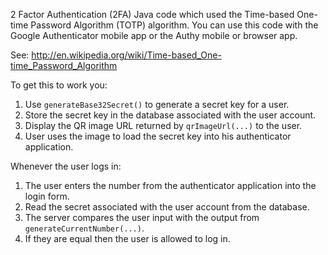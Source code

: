 2 Factor Authentication (2FA) Java code which used the Time-based One-time Password
Algorithm (TOTP) algorithm.  You can use this code with the Google Authenticator
mobile app or the Authy mobile or browser app.

See: http://en.wikipedia.org/wiki/Time-based_One-time_Password_Algorithm

To get this to work you:

 1. Use `generateBase32Secret()` to generate a secret key for a user.
 2. Store the secret key in the database associated with the user account.
 3. Display the QR image URL returned by `qrImageUrl(...)` to the user.
 4. User uses the image to load the secret key into his authenticator application.

Whenever the user logs in:

 1. The user enters the number from the authenticator application into the login form.
 2. Read the secret associated with the user account from the database.
 3. The server compares the user input with the output from `generateCurrentNumber(...)`.
 4. If they are equal then the user is allowed to log in.
